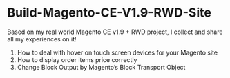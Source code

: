 Build-Magento-CE-V1.9-RWD-Site
==============================

Based on my real world Magento CE v1.9 + RWD project, I collect and share all my experiences on it!

1) How to deal with hover on touch screen devices for your Magento site <br />
2) How to display order items price correctly <br />
3) Change Block Output by Magento’s Block Transport Object

